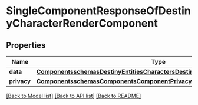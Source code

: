 # SingleComponentResponseOfDestinyCharacterRenderComponent

## Properties
Name | Type | Description | Notes
------------ | ------------- | ------------- | -------------
**data** | [**ComponentsschemasDestinyEntitiesCharactersDestinyCharacterRenderComponent**](ComponentsschemasDestinyEntitiesCharactersDestinyCharacterRenderComponent.md) |  | [optional] 
**privacy** | [**ComponentsschemasComponentsComponentPrivacySetting**](ComponentsschemasComponentsComponentPrivacySetting.md) |  | [optional] 

[[Back to Model list]](../README.md#documentation-for-models) [[Back to API list]](../README.md#documentation-for-api-endpoints) [[Back to README]](../README.md)


